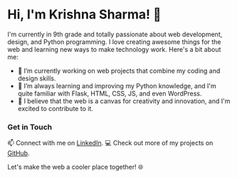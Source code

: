 # Hi, I'm Krishna Sharma! 👋

I'm currently in 9th grade and totally passionate about web development, design, and Python programming. I love creating awesome things for the web and learning new ways to make technology work. Here's a bit about me:

- 🔭 I’m currently working on web projects that combine my coding and design skills.
- 🌱 I’m always learning and improving my Python knowledge, and I'm quite familiar with Flask, HTML, CSS, JS, and even WordPress.
- 🚀 I believe that the web is a canvas for creativity and innovation, and I'm excited to contribute to it.

### Get in Touch

📫 Connect with me on [LinkedIn](https://www.linkedin.com/in/krishna-sharma-257224289/).
💻 Check out more of my projects on [GitHub](https://github.com/yourusername).

Let's make the web a cooler place together! 🌐
